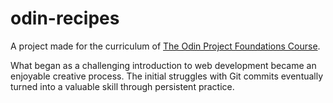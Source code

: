 # odin-recipes

A project made for the curriculum of [The Odin Project Foundations Course](https://www.theodinproject.com/paths/foundations/courses/foundations).

What began as a challenging introduction to web development became an enjoyable creative process. The initial struggles with Git commits eventually turned into a valuable skill through persistent practice.
